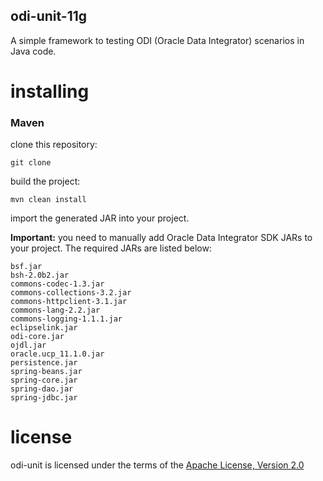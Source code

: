 ## odi-unit-11g

A simple framework to testing ODI (Oracle Data Integrator) scenarios in Java code.

# installing

### Maven

clone this repository:

	git clone

build the project:
                
	mvn clean install

import the generated JAR into your project.

<b>Important:</b> you need to manually add Oracle Data Integrator SDK JARs to your project. The required JARs are listed below:

	bsf.jar
    bsh-2.0b2.jar
    commons-codec-1.3.jar
    commons-collections-3.2.jar
    commons-httpclient-3.1.jar
    commons-lang-2.2.jar
    commons-logging-1.1.1.jar
    eclipselink.jar
    odi-core.jar
    ojdl.jar
    oracle.ucp_11.1.0.jar
    persistence.jar
    spring-beans.jar
    spring-core.jar
    spring-dao.jar
    spring-jdbc.jar

		
# license
odi-unit is licensed under the terms of the [Apache License, Version 2.0](http://www.apache.org/licenses/LICENSE-2.0)
